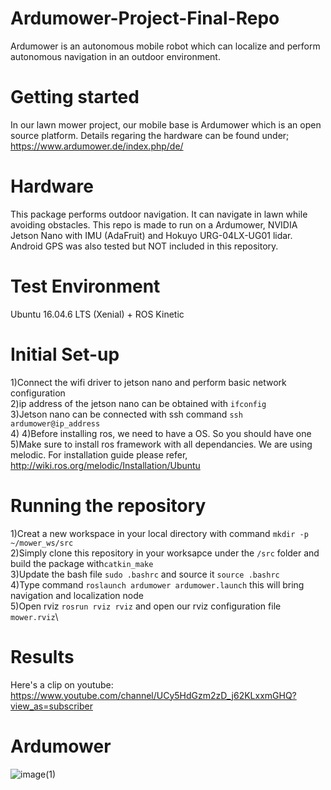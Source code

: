 # Ardumower-Project-Final-Repo
Ardumower is an autonomous mobile robot which can localize and perform autonomous navigation in an outdoor environment. 

# Getting started 
In our lawn mower project, our mobile base is Ardumower which is an open source platform. Details regaring the hardware can be found under; https://www.ardumower.de/index.php/de/ 

# Hardware 

This package performs outdoor navigation. It can navigate in lawn while avoiding obstacles. This repo is made to run on a Ardumower, NVIDIA Jetson Nano with IMU (AdaFruit) and Hokuyo URG-04LX-UG01 lidar. Android GPS was also tested but NOT included in this repository.

# Test Environment
Ubuntu 16.04.6 LTS (Xenial) + ROS Kinetic

# Initial Set-up


1)Connect the wifi driver to jetson nano and perform basic network configuration\
2)ip address of the jetson nano can be obtained with ```ifconfig```\
3)Jetson nano can be connected with ssh command ```ssh ardumower@ip_address```\
4)
4)Before installing ros, we need to have a OS. So you should have one\
5)Make sure to install ros framework with all dependancies. We are using melodic. For installation guide please refer,  http://wiki.ros.org/melodic/Installation/Ubuntu


# Running the repository

1)Creat a new workspace in your local directory with command ```mkdir -p ~/mower_ws/src```\
2)Simply clone this repository in your worksapce under the ```/src``` folder and build the package with```catkin_make```\
3)Update the bash file ```sudo .bashrc``` and source it ```source .bashrc```\
4)Type command ```roslaunch ardumower ardumower.launch``` this will bring navigation and localization node\
5)Open rviz ```rosrun rviz rviz``` and open our rviz configuration file ```mower.rviz```\


# Results

Here's a clip on youtube:
https://www.youtube.com/channel/UCy5HdGzm2zD_j62KLxxmGHQ?view_as=subscriber

# Ardumower

![image(1)](https://user-images.githubusercontent.com/52165935/74588860-6c92bf00-5000-11ea-9e3c-c6eb61116ca4.jpg)
